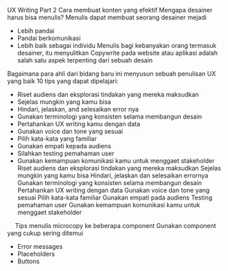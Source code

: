 UX Writing Part 2
Cara membuat konten yang efektif
Mengapa desainer harus bisa menulis? Menulis dapat membuat seorang desainer mejadi
-	Lebih pandai
-	Pandai berkomunikasi
-	Lebih baik sebagai individu
Menulis bagi kebanyakan orang termasuk desainer, itu menyulitkan
Copywrite pada website atau aplikasi adalah salah satu aspek terpenting dari sebuah desain

Bagaimana para ahli dari bidang baru ini menyusun sebuah penulisan UX yang baik
10 tips yang dapat dipelajari:
-	Riset audiens dan eksplorasi tindakan yang mereka maksudkan
-	Sejelas mungkin yang kamu bisa
-	Hindari, jelaskan, and selesaikan error nya
-	Gunakan terminologi yang konsisten selama membangun desain
-	Pertahankan UX writing kamu dengan data
-	Gunakan voice dan tone yang sesuai
-	Pilih kata-kata yang familiar
-	Gunakan empati kepada audiens
-	Silahkan testing pemahaman user
-	Gunakan kemampuan komunikasi kamu untuk menggaet stakeholder
Riset audiens dan eksplorasi tindakan yang mereka maksudkan
Sejelas mungkin yang kamu bisa
Hindari, jelaskan dan selesaikan errornya
Gunakan terminologi yang konsisten selama membangun desain
Pertahankan UX writing dengan data
Gunakan voice dan tone yang sesuai
Pilih kata-kata familiar
Gunakan empati pada audiens
Testing pemahaman user
Gunakan kemampuan komunikasi kamu untuk menggaet stakeholder

 
Tips menulis microcopy ke beberapa component
Gunakan component yang cukup sering ditemui
-	Error messages
-	Placeholders
-	Buttons


